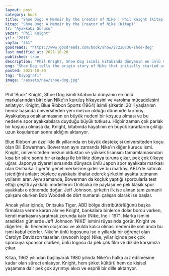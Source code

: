 ```yaml
---
layout: post
category: book
title: "Shoe Dog: A Memoir by the Creator of Nike | Phil Knight (Kitap)"
kitap: "Shoe Dog: A Memoir by the Creator of Nike (Kitap)"
tr: "Ayakkabı Gurusu"
yazar: "Phil Knight"
yil: "2016"
sayfa: "351"
goodreads: "https://www.goodreads.com/book/show/27220736-shoe-dog"
last_modified_at: 2021-10-20
published: true
description: "Phil Knight, Shoe Dog isimli kitabında dünyanın en ünlü markalarından biri olan Nike'ın kuruluş hikayesini ve varolma mücadelesini anlatıyor."
eng: "Shoe Dog tells the origin story of Nike that initially started as Blue Ribbon Sports in 1964. Co-founder Phil Knight was a runner in college. After graduation, he decided to travel the world. Phil Knight came across the Onitsuka Tiger brand when visiting Japan. He decided to set up a business to import running shoes and sell them in the US. While struggling for the balance of income and expenses, Blue Ribbon Sports officially became Nike, Inc in 1971. Shoe Dog is the memoir of Phil Knight that explains the motivation and passion behind Nike."
posted: 2021-10-20
tag: "biyografi"
image: "/assets/new/shoe-dog.jpg"
---
```


Phil 'Buck' Knight, Shoe Dog isimli kitabında dünyanın en ünlü markalarından biri olan Nike'ın kuruluş hikayesini ve varolma mücadelesini anlatıyor. Knight, Blue Ribbon Sports (1964) isimli şirketini 20'li yaşlarının henüz başında üniversiteden yeni mezun olduğu dönemde kurmuş. Ayakkabıya odaklanmasının en büyük nedeni bir koşucu olması ve bu nedenle spor ayakkabılara duyduğu büyük tutkusu. Hiçbir zaman çok parlak bir koşucu olmasa da, Knight, kitabında hayatının en büyük kararlarını çıktığı uzun koşulardan sonra aldığını aktarıyor.

Blue Ribbon'un özellikle ilk yıllarında en büyük destekçisi üniversiteden koçu olan Bill Bowerman. Bowerman aynı zamanda Nike'ın diğer kurucu ismi. Knight, üniversiteden mezun olduktan ve yüksek lisansını tamamlamasından kısa bir süre sonra bir arkadaşı ile birlikte dünya turuna çıkar, pek çok ülkeye uğrar. Japonya ziyareti sırasında dünyaca ünlü Japon spor ayakkabı markası olan Onitsuka Tiger'in genel merkezine gider ve bu markayı ABD'de satmak istediğini anlatır; böylece ayakkabı ithalat ederek şirketini ayakta tutmanın yollarını arar. Aynı zamanda, Bowerman da koçluk yaptığı sporcularla test ettiği çeşitli ayakkabı modellerini Onitsuka ile paylaşır ve pek klasik spor ayakkabı o dönemde doğar. Jeff Johnson, şirketin ilk ise alınan tam zamanlı çalışanı olurken Bob Woodell de dört numaralı çalışan olarak ise başlar.

Ancak yıllar içinde, Onitsuka Tiger, ABD bölge distribütörlüğünü başka firmalara verme kararı alır ve Knight, bankalara binlerce dolar borcu varken, kendi markasını yaratmak zorunda kalır (Nike, Inc - 1971. Marka ismini aradıkları günlerde Jeff Johnson 'NIKE' ismini rüyasında görür. Knight ve diğerleri, iki heceden oluşması ve akılda kalıcı olması nedeni ile son anda bu ismi kabul ederler. Nike'ın ünlü logosunu ise o yıllarda bir öğrenci olan Carolyn Davidson tasarlar. (swoosh logo) Nike, yıllar içinde pek çok sporcuya sponsor olurken, ünlü logosu da pek çok film ve dizide karşımıza çıkar.

Kitap, 1962 yılından başlayarak 1980 yılında Nike'ın halka arz edilmesine kadar olan süreci anlatıyor. Knight, hem şirket kültürü hem de kişisel yaşamına dair pek çok ayrıntıyı akıcı ve esprili bir dille aktarıyor.
